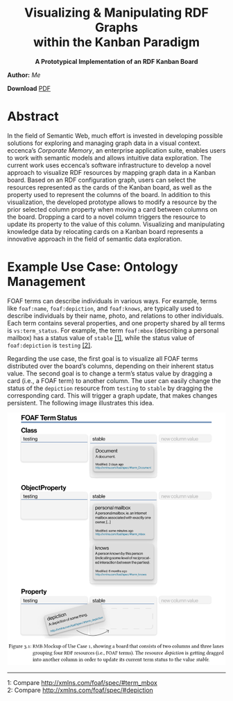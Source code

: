 <h1 align="center">
  Visualizing & Manipulating RDF Graphs<br>within the Kanban Paradigm
</h1>

<p align="center">
  <strong>A Prototypical Implementation of an RDF Kanban Board</strong><br>
</p>

**Author:** *Me*

**Download** [PDF](MA.pdf)

# Abstract
In the field of Semantic Web, much effort is invested in developing possible solutions for exploring and managing graph data in a visual context. eccenca’s *Corporate Memory*, an enterprise application suite, enables users to work with semantic models and allows intuitive data exploration. The current work uses eccenca’s software infrastructure to develop a novel approach to visualize RDF resources by mapping graph data in a Kanban board. Based on an RDF configuration graph, users can select the resources represented as the cards of the Kanban board, as well as the property used to represent the columns of the board. In addition to this visualization, the developed prototype allows to modify a resource by the prior selected column property when moving a card between columns on the board. Dropping a card to a novel column triggers the resource to update its property to the value of this column. Visualizing and manipulating knowledge data by relocating cards on a Kanban board represents a innovative approach in the field of semantic data exploration.

# Example Use Case: Ontology Management

FOAF terms can describe individuals in various ways. For example, terms like `foaf:name`, `foaf:depiction`, and `foaf:knows`, are typically used to describe individuals by their name, photo, and relations to other individuals. Each term contains several properties, and one property shared by all terms is `vs:term_status`. For example, the term `foaf:mbox` (describing a personal mailbox) has a status value of `stable` [\[1\]](#fn1), while the status value of `foaf:depiction` is `testing` [\[2\]](#fn2).

Regarding the use case, the first goal is to visualize all FOAF terms distributed over the board’s columns, depending on their inherent status value. The second goal is to change a term’s status value by dragging a card (i.e., a FOAF term) to another column. The user can easily change the status of the `depiction` resource from `testing` to `stable` by dragging the corresponding card. This will trigger a graph update, that makes changes persistent. The following image illustrates this idea.

![RDF Kanban Board](demo.png)

------------

<a name="fn1">1</a>: Compare http://xmlns.com/foaf/spec/#term_mbox  
<a name="fn2">2</a>: Compare http://xmlns.com/foaf/spec/#depiction
